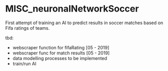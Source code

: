 # MISC_neuronalNetworkSoccer
First attempt of training an AI to predict results in soccer matches based on Fifa ratings of teams.

tbd:
* webscraper function for fifaRating [05 - 2019]
* webscraper func for match results [05 - 2019]
* data modelling processes to be implemented
* train/run AI
